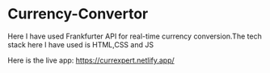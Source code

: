 ﻿# Currency-Convertor

Here I have used Frankfurter API for real-time currency conversion.The tech stack here I have used is HTML,CSS and JS 

Here is the live app:
https://currexpert.netlify.app/
